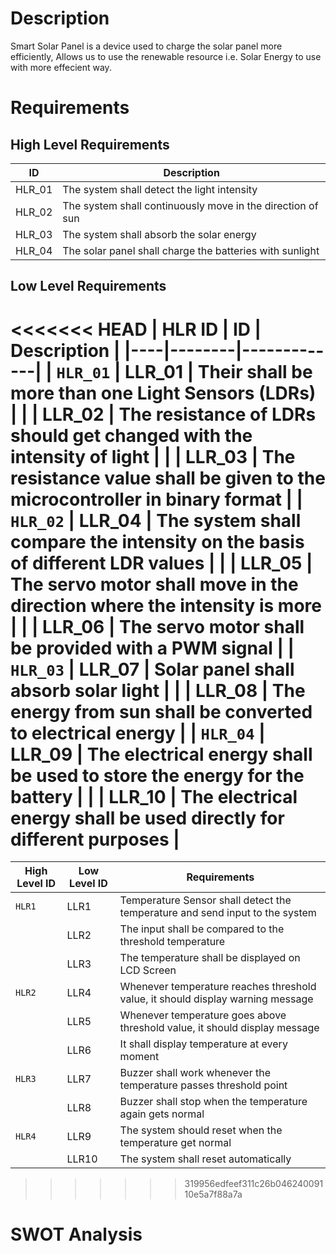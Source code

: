 # Description
Smart Solar Panel is a device used to charge the solar panel more efficiently, Allows us to use the renewable resource i.e. Solar Energy to use with more effecient way.

# Requirements
## High Level Requirements
| ID | Description |
|------|-----------|
| HLR_01 | The system shall detect the light intensity |
| HLR_02 | The system shall continuously move in the direction of sun |
| HLR_03 | The system shall absorb the solar energy |
| HLR_04 | The solar panel shall charge the batteries with sunlight |

## Low Level Requirements
<<<<<<< HEAD
| HLR ID | ID | Description |
|----|--------|-------------|
| `HLR_01` | LLR_01 | Their shall be more than one Light Sensors (LDRs) |
|        | LLR_02 | The resistance of LDRs should get changed with the intensity of light |
|        | LLR_03 | The resistance value shall be given to the microcontroller in binary format |
| `HLR_02` | LLR_04 | The system shall compare the intensity on the basis of different LDR values |
|        | LLR_05 | The servo motor shall move in the direction where the intensity is more |
|        | LLR_06 | The servo motor shall be provided with a PWM signal |
| `HLR_03` | LLR_07 | Solar panel shall absorb solar light |
|        | LLR_08 | The energy from sun shall be converted to electrical energy |
| `HLR_04` | LLR_09 | The electrical energy shall be used to store the energy for the battery |
|        | LLR_10 | The electrical energy shall be used directly for different purposes |
=======
|High Level ID|	Low Level ID|	Requirements|
|-----------|---------------|--------|
|`HLR1`| LLR1	|Temperature Sensor shall detect the temperature and send input to the system|
|	 | LLR2	|The input shall be compared to the threshold temperature|
|	 | LLR3	|The temperature shall be displayed on LCD Screen|
|`HLR2`| LLR4	|Whenever temperature reaches threshold value, it should display warning message|
|	   |LLR5	|Whenever temperature goes above threshold value, it should display message|
|	   |LLR6	|It shall display temperature at every moment|
|`HLR3` |LLR7	|Buzzer shall work whenever the temperature passes threshold point|
|	   |LLR8	|Buzzer shall stop when the temperature again gets normal|
|`HLR4` |	LLR9|	The system should reset when the temperature get normal|
|	    |LLR10	|The system shall reset automatically|

>>>>>>> 319956edfeef311c26b04624009110e5a7f88a7a

# SWOT Analysis
